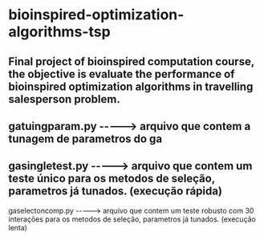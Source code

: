 # bioinspired-optimization-algorithms-tsp
Final project of bioinspired computation course, the objective is evaluate the performance of bioinspired optimization algorithms in travelling salesperson problem.
----
gatuingparam.py -----> arquivo que contem a tunagem de parametros do ga
----
gasingletest.py -----> arquivo que contem um teste único para os metodos de seleção, parametros já tunados. (execução rápida)
----
gaselectoncomp.py -----> arquivo que contem um teste robusto com 30 interações para os metodos de seleção, parametros já tunados. (execução lenta)

